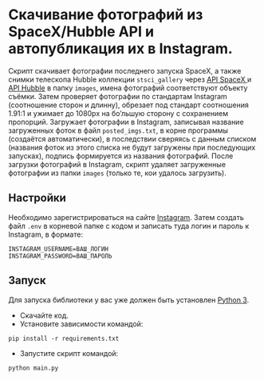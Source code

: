 # Скачивание фотографий из SpaceX/Hubble API и автопубликация их в Instagram.

Скрипт скачивает фотографии последнего запуска SpaceX, а также снимки телескопа Hubble коллекции `stsci_gallery` 
через [API SpaceX ](https://documenter.getpostman.com/view/2025350/RWaEzAiG#bc65ba60-decf-4289-bb04-4ca9df01b9c1) и 
[API Hubble](http://hubblesite.org/api/documentation) в папку `images`, имена фотографий соответствуют объекту съёмки. 
Затем проверяет фотографии по стандартам Instagram (соотношение сторон и длинну), обрезает под стандарт соотношения 
1.91:1 и ужимает до 1080px на бо’льшую сторону с сохранением пропорций. Загружает фотографии в Instagram, записывая 
название загруженных фоток в файл `posted_imgs.txt`, в корне программы (создаётся автоматически), в последствии 
сверяясь с данным списком (названия фоток из этого списка не будут загружены при последующих запусках), подпись 
формируется из названия фотографий. После загрузки фотографий в Instagram, скрипт удаляет загруженные фотографии 
из папки `images` (только те, кои удалось загрузить).


## Настройки

Необходимо зарегистрироваться на сайте [Instagram](https://www.instagram.com/).
Затем создать файл `.env` в корневой папке с кодом и записать туда логин и пароль к Instagram, в формате:
```
INSTAGRAM_USERNAME=ВАШ_ЛОГИН
INSTAGRAM_PASSWORD=ВАШ_ПАРОЛЬ
```

## Запуск

Для запуска библиотеки у вас уже должен быть установлен 
[Python 3](https://www.python.org/downloads/release/python-379/).

- Скачайте код.
- Установите зависимости командой:
```
pip install -r requirements.txt
```
- Запустите скрипт командой: 
```
python main.py
```


